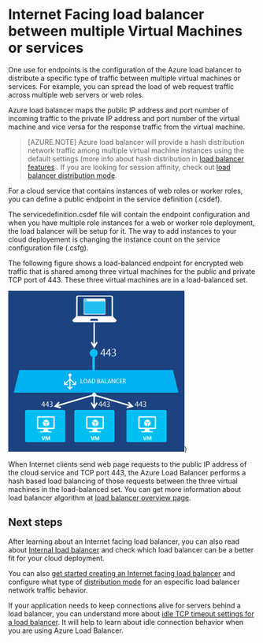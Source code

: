 
<properties 
   pageTitle="Internet facing load balancer overview | Microsoft Azure "
   description="Overview for Internet facing load balancer and its features. How a load balancer works for Azure using virtual machines and cloud services."
   services="load-balancer"
   documentationCenter="na"
   authors="joaoma"
   manager="carmonm"
   editor="tysonn" />
<tags 
   ms.service="load-balancer"
   ms.devlang="na"
   ms.topic="article"
   ms.tgt_pltfrm="na"
   ms.workload="infrastructure-services"
   ms.date="04/05/2016"
   ms.author="joaoma" />


# Internet Facing load balancer between multiple Virtual Machines or services

One use for endpoints is the configuration of the Azure load balancer to distribute a specific type of traffic between multiple virtual machines or services. For example, you can spread the load of web request traffic across multiple web servers or web roles.

Azure load balancer maps the public IP address and port number of incoming traffic to the private IP address and port number of the virtual machine and vice versa for the response traffic from the virtual machine.

>[AZURE.NOTE] Azure load balancer will provide a hash distribution  network traffic among multiple virtual machine instances using the default settings (more info about hash distribution in [load balancer features](load-balancer-overview.md#load-balancer-features) . If you are looking for session affinity, check out [load balancer distribution mode](load-balancer-distribution-mode.md).

For a cloud service that contains instances of web roles or worker roles, you can define a public endpoint in the service definition (.csdef).
 
The servicedefinition.csdef file will contain the endpoint configuration and when you have multiple role instances for a web or worker role deployment, the load balancer will be setup for it. The way to add instances to your cloud deployement is changing the instance count on the service configuration file (.csfg).  

The following figure shows a load-balanced endpoint for encrypted web traffic that is shared among three virtual machines for the public and private TCP port of 443. These three virtual machines are in a load-balanced set.


![public load balancer example](./media/load-balancer-internet-overview/IC727496.png))

When Internet clients send web page requests to the public IP address of the cloud service and TCP port 443, the Azure Load Balancer performs a hash based load balancing of those requests between the three virtual machines in the load-balanced set. You can get more information about load balancer algorithm at [load balancer overview page](load-balancer-overview.md#load-balancer-features).


## Next steps

After learning about an Internet facing load balancer, you can also read about [Internal load balancer](load-balancer-internal-overview.md) and check which load balancer can be a better fit for your cloud deployment.

You can also [get started creating an Internet facing load balancer](load-balancer-get-started-internet-arm-ps.md) and configure what type of [distribution mode](load-balancer-distribution-mode.md) for an especific load balancer network traffic behavior.

If your application needs to keep connections alive for servers behind a load balancer, you can understand more about [idle TCP timeout settings for a load balancer](load-balancer-tcp-idle-timeout.md). It will help to learn about idle connection behavior when you are using Azure Load Balancer. 


 
